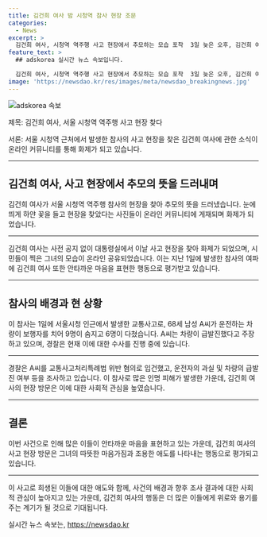 ```yaml
---
title: 김건희 여사 밤 시청역 참사 현장 조문
categories:
  - News
excerpt: >
  김건희 여사, 시청역 역주행 사고 현장에서 추모하는 모습 포착  3일 늦은 오후, 김건희 여사가 서울 시청역 사고 현장에서 하얀 꽃을 들고 서있는 사진이 인터넷 커뮤니티에 화제가 되고 있다. 인근 교차로에서 발생한 참사로 9명이 사망하고 6명이 다친 가운데, 논란이되고 있는 차량 급발진 사고와 관련하여 현장을 찾은 것으로 보여 사람들의 이목을 끌고 있다.
feature_text: >
  ## adskorea 실시간 뉴스 속보입니다.

  김건희 여사, 시청역 역주행 사고 현장에서 추모하는 모습 포착  3일 늦은 오후, 김건희 여사가 서울 시청역 사고 현장에서 하얀 꽃을 들고 서있는 사진이 인터넷 커뮤니티에 화제가 되고 있다. 인근 교차로에서 발생한 참사로 9명이 사망하고 6명이 다친 가운데, 논란이되고 있는 차량 급발진 사고와 관련하여 현장을 찾은 것으로 보여 사람들의 이목을 끌고 있다.
image: 'https://newsdao.kr/res/images/meta/newsdao_breakingnews.jpg'
---
```


<p><img src="https://newsdao.kr/res/images/meta/newsdao_breakingnews.jpg" alt="adskorea 속보" /></p>

<p>제목: 김건희 여사, 서울 시청역 역주행 사고 현장 찾다</p>

<p>서론: 서울 시청역 근처에서 발생한 참사의 사고 현장을 찾은 김건희 여사에 관한 소식이 온라인 커뮤니티를 통해 화제가 되고 있습니다.</p>

<hr />

<h2 data-ke-size="size26">김건희 여사, 사고 현장에서 추모의 뜻을 드러내며</h2>

<p>김건희 여사가 서울 시청역 역주행 참사의 현장을 찾아 추모의 뜻을 드러냈습니다. 눈에 띄게 하얀 꽃을 들고 현장을 찾았다는 사진들이 온라인 커뮤니티에 게재되며 화제가 되었습니다.</p>

<hr />

<p data-ke-size="size16">김건희 여사는 사전 공지 없이 대통령실에서 이날 사고 현장을 찾아 화제가 되었으며, 시민들이 찍은 그녀의 모습이 온라인 공유되었습니다. 이는 지난 1일에 발생한 참사의 여파에 김건희 여사 또한 안타까운 마음을 표현한 행동으로 평가받고 있습니다.</p>

<hr />

<h2 data-ke-size="size26">참사의 배경과 현 상황</h2>

<p>이 참사는 1일에 서울시청 인근에서 발생한 교통사고로, 68세 남성 A씨가 운전하는 차량이 보행자를 치어 9명이 숨지고 6명이 다쳤습니다. A씨는 차량이 급발진했다고 주장하고 있으며, 경찰은 현재 이에 대한 수사를 진행 중에 있습니다.</p>

<hr />

<p data-ke-size="size16">경찰은 A씨를 교통사고처리특례법 위반 혐의로 입건했고, 운전자의 과실 및 차량의 급발진 여부 등을 조사하고 있습니다. 이 참사로 많은 인명 피해가 발생한 가운데, 김건희 여사의 현장 방문은 이에 대한 사회적 관심을 높였습니다.</p>

<hr />

<h2 data-ke-size="size26">결론</h2>

<p>이번 사건으로 인해 많은 이들이 안타까운 마음을 표현하고 있는 가운데, 김건희 여사의 사고 현장 방문은 그녀의 따뜻한 마음가짐과 조용한 애도를 나타내는 행동으로 평가되고 있습니다.</p>

<hr />

<p data-ke-size="size16">이 사고로 희생된 이들에 대한 애도와 함께, 사건의 배경과 향후 조사 결과에 대한 사회적 관심이 높아지고 있는 가운데, 김건희 여사의 행동은 더 많은 이들에게 위로와 용기를 주는 계기가 될 것으로 기대됩니다.</p>
실시간 뉴스 속보는, <a href="https://newsdao.kr" rel="dofollow">https://newsdao.kr</a>


